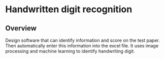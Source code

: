 # Handwritten digit recognition

## Overview
Design software that can identify information and score on the test paper. Then automatically enter this information into the excel file. It uses image processing and machine learning to identify handwriting digit.

